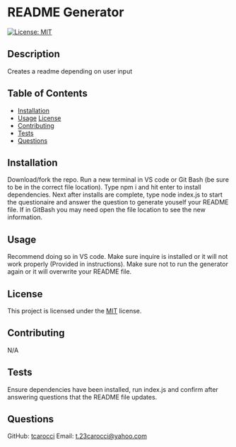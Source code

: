 # README Generator

[![License: MIT](https://img.shields.io/badge/License-MIT-blue.svg)](https://opensource.org/licenses/MIT)

## Description

Creates a readme depending on user input

## Table of Contents

- [Installation](#installation)
- [Usage](#usage)
  [License](#license)
- [Contributing](#contributing)
- [Tests](#tests)
- [Questions](#questions)

## Installation

Download/fork the repo. Run a new terminal in VS code or Git Bash (be sure to be in the correct file location). Type npm i and hit enter to install dependencies. Next after installs are complete, type node index.js to start the questionaire and answer the question to generate youself your README file. If in GitBash you may need open the file location to see the new information.

## Usage

Recommend doing so in VS code. Make sure inquire is installed or it will not work properly (Provided in instructions). Make sure not to run the generator again or it will overwrite your README file.

## License

This project is licensed under the [MIT](https://opensource.org/licenses/MIT) license.

## Contributing

N/A

## Tests

Ensure dependencies have been installed, run index.js and confirm after answering questions that the README file updates.

## Questions

GitHub: [tcarocci](https://github.com/tcarocci)
Email: t.23carocci@yahoo.com
